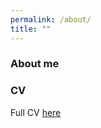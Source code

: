 ```yaml
---
permalink: /about/
title: "" 
---
```

### About me 

### CV 


Full CV [here](/assets/docs/FloresAna_CV_2024.pdf)



